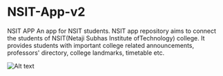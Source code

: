 # NSIT-App-v2
NSIT APP
An app for NSIT students.
NSIT app repository aims to connect the students of NSIT(Netaji Subhas Institute ofTechnology) college. It provides students with important college related announcements, professors' directory, college landmarks, timetable etc.

![Alt text](/../master/app/src/main/res/drawable/nsit_online.png " ")
